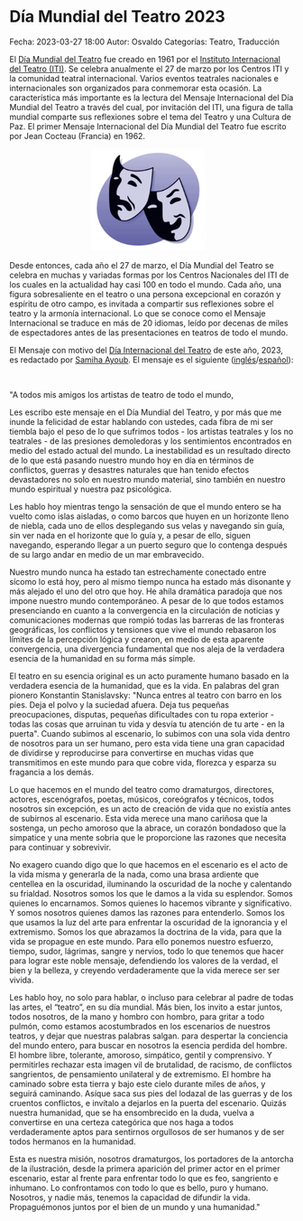Día Mundial del Teatro 2023
==================================

Fecha: 2023-03-27 18:00
Autor: Osvaldo
Categorías: Teatro, Traducción

El [Día Mundial del Teatro](https://es.wikipedia.org/wiki/D%C3%ADa_Mundial_del_Teatro) fue creado en 1961 por el [Instituto Internacional del Teatro (ITI)](http://www.world-theatre-day.org/). Se celebra anualmente el 27 de marzo por los Centros ITI y la comunidad teatral internacional. Varios eventos teatrales nacionales e internacionales son organizados para conmemorar esta ocasión. La característica más importante es la lectura del Mensaje Internacional del Día Mundial del Teatro a través del cual, por invitación del ITI, una figura de talla mundial comparte sus reflexiones sobre el tema del Teatro y una Cultura de Paz. El primer Mensaje Internacional del Día Mundial del Teatro fue escrito por Jean Cocteau (Francia) en 1962.

<!-- break -->

<center>
<img class="img-responsive" style="width:40%;height:auto;margin-right:12px;" src="2014-04-05-dia-mundial-del-teatro-2014/Teatro-Theatre.png" alt="Teatro" width="425" height="350">
</center>

Desde entonces, cada año el 27 de marzo, el Día Mundial del Teatro se celebra en muchas y variadas formas por los Centros Nacionales del ITI de los cuales en la actualidad hay casi 100 en todo el mundo. Cada año, una figura sobresaliente en el teatro o una persona excepcional en corazón y espíritu de otro campo, es invitada a compartir sus reflexiones sobre el teatro y la armonía internacional. Lo que se conoce como el Mensaje Internacional se traduce en más de 20 idiomas, leído por decenas de miles de espectadores antes de las presentaciones en teatros de todo el mundo.

El Mensaje con motivo del [Día Internacional del Teatro](https://www.world-theatre-day.org/messageauthor.html) de este año, 2023, es redactado por [Samiha Ayoub](https://en.wikipedia.org/wiki/Samiha_Ayoub). El mensaje es el siguiente ([inglés](https://www.world-theatre-day.org/pdfs/WTD2023_SamihaAYOUB_Message_EN.pdf)/[español](https://www.world-theatre-day.org/pdfs/WTD2023_SamihaAYOUB_Message_Spanish.pdf)):

<br />

"A todos mis amigos los artistas de teatro de todo el mundo,

Les escribo este mensaje en el Día Mundial del Teatro, y por más que me inunde la felicidad de estar hablando con ustedes, cada fibra de mi ser tiembla bajo el peso de lo que sufrimos todos - los artistas teatrales y los no teatrales - de las presiones demoledoras y los sentimientos encontrados en medio del estado actual del mundo. La inestabilidad es un resultado directo de lo que está pasando nuestro mundo hoy en día en términos de conflictos, guerras y desastres naturales que han tenido efectos devastadores no solo en nuestro mundo material, sino también en nuestro mundo espiritual y nuestra paz psicológica.

Les hablo hoy mientras tengo la sensación de que el mundo entero se ha vuelto como islas aisladas, o como barcos que huyen en un horizonte lleno de niebla, cada uno de ellos desplegando sus velas y navegando sin guía, sin ver nada en el horizonte que lo guía y, a pesar de ello, siguen navegando, esperando llegar a un puerto seguro que lo contenga después de su largo andar en medio de un mar embravecido.

Nuestro mundo nunca ha estado tan estrechamente conectado entre sícomo lo está hoy, pero al mismo tiempo nunca ha estado más disonante y más alejado el uno del otro que hoy. He ahíla dramática paradoja que nos impone nuestro mundo contemporáneo. A pesar de lo que todos estamos presenciando en cuanto a la convergencia en la circulación de noticias y comunicaciones modernas que rompió todas las barreras de las fronteras geográficas, los conflictos y tensiones que vive el mundo rebasaron los límites de la percepción lógica y crearon, en medio de esta aparente convergencia, una divergencia fundamental que nos aleja de la verdadera esencia de la humanidad en su forma más simple.

El teatro en su esencia original es un acto puramente humano basado en la verdadera esencia de la humanidad, que es la vida. En palabras del gran pionero Konstantin Stanislavsky: "Nunca entres al teatro con barro en los pies. Deja el polvo y la suciedad afuera. Deja tus pequeñas preocupaciones, disputas, pequeñas dificultades con tu ropa exterior - todas las cosas que arruinan tu vida y desvía tu atención de tu arte - en la puerta". Cuando subimos al escenario, lo subimos con una sola vida dentro de nosotros para un ser humano, pero esta vida tiene una gran capacidad de dividirse y reproducirse para convertirse en muchas vidas que transmitimos en este mundo para que cobre vida, florezca y esparza su fragancia a los demás.

Lo que hacemos en el mundo del teatro como dramaturgos, directores, actores, escenógrafos, poetas, músicos, coreógrafos y técnicos, todos nosotros sin excepción, es un acto de creación de vida que no existía antes de subirnos al escenario. Esta vida merece una mano cariñosa que la sostenga, un pecho amoroso que la abrace, un corazón bondadoso que la simpatice y una mente sobria que le proporcione las razones que necesita para continuar y sobrevivir.

No exagero cuando digo que lo que hacemos en el escenario es el acto de la vida misma y generarla de la nada, como una brasa ardiente que centellea en la oscuridad, iluminando la oscuridad de la noche y calentando su frialdad. Nosotros somos los que le damos a la vida su esplendor. Somos quienes lo encarnamos. Somos quienes lo hacemos vibrante y significativo. Y somos nosotros quienes damos las razones para entenderlo. Somos los que usamos la luz del arte para enfrentar la oscuridad de la ignorancia y el extremismo. Somos los que abrazamos la doctrina de la vida, para que la vida se propague en este mundo. Para ello ponemos nuestro esfuerzo, tiempo, sudor, lágrimas, sangre y nervios, todo lo que tenemos que hacer para lograr este noble mensaje, defendiendo los valores de la verdad, el bien y la belleza, y creyendo verdaderamente que la vida merece ser ser vivida.

Les hablo hoy, no solo para hablar, o incluso para celebrar al padre de todas las artes, el “teatro”, en su día mundial. Más bien, los invito a estar juntos, todos nosotros, de la mano y hombro con hombro, para gritar a todo pulmón, como estamos acostumbrados en los escenarios de nuestros teatros, y dejar que nuestras palabras salgan. para despertar la conciencia del mundo entero, para buscar en nosotros la esencia perdida del hombre. El hombre libre, tolerante, amoroso, simpático, gentil y comprensivo. Y permitirles rechazar esta imagen vil de brutalidad, de racismo, de conflictos sangrientos, de pensamiento unilateral y de extremismo. El hombre ha caminado sobre esta tierra y bajo este cielo durante miles de años, y seguirá caminando. Asíque saca sus pies del lodazal de las guerras y de los cruentos conflictos, e invítalo a dejarlos en la puerta del escenario. Quizás nuestra humanidad, que se ha ensombrecido en la duda, vuelva a convertirse en una certeza categórica que nos haga a todos verdaderamente aptos para sentirnos orgullosos de ser humanos y de ser todos hermanos en la humanidad.

Esta es nuestra misión, nosotros dramaturgos, los portadores de la antorcha de la ilustración, desde la primera aparición del primer actor en el primer escenario, estar al frente para enfrentar todo lo que es feo, sangriento e inhumano. Lo confrontamos con todo lo que es bello, puro y humano. Nosotros, y nadie más, tenemos la capacidad de difundir la vida. Propaguémonos juntos por el bien de un mundo y una humanidad."


